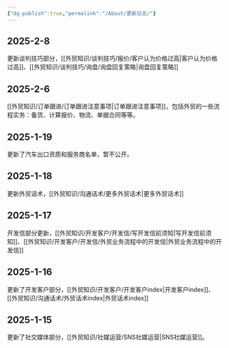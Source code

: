 ```yaml
---
{"dg-publish":true,"permalink":"/About/更新日志/"}
---
```


## 2025-2-8

更新谈判技巧部分，[[外贸知识/谈判技巧/报价/客户认为价格过高\|客户认为价格过高]]、[[外贸知识/谈判技巧/询盘/询盘回复策略\|询盘回复策略]]

## 2025-2-6

[[外贸知识/订单跟进/订单跟进注意事项\|订单跟进注意事项]]，包括外贸的一些流程实务：备货、计算报价、物流、单据合同等等。

## 2025-1-19

更新了汽车出口资质和服务商名单，暂不公开。

## 2025-1-18

更新外贸话术，[[外贸知识/沟通话术/更多外贸话术\|更多外贸话术]]

## 2025-1-17

开发信部分更新，[[外贸知识/开发客户/开发信/写开发信前须知\|写开发信前须知]]、[[外贸知识/开发客户/开发信/外贸业务流程中的开发信\|外贸业务流程中的开发信]]

## 2025-1-16

更新了开发客户部分，[[外贸知识/开发客户/开发客户index\|开发客户index]]、[[外贸知识/沟通话术/外贸话术index\|外贸话术index]]

## 2025-1-15

更新了社交媒体部分，[[外贸知识/社媒运营/SNS社媒运营\|SNS社媒运营]]。